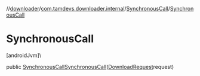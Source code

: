 //[downloader](../../../index.md)/[com.tamdevs.downloader.internal](../index.md)/[SynchronousCall](index.md)/[SynchronousCall](-synchronous-call.md)

# SynchronousCall

[androidJvm]\

public [SynchronousCall](index.md)[SynchronousCall](-synchronous-call.md)([DownloadRequest](../../com.tamdevs.downloader.request/-download-request/index.md)request)
